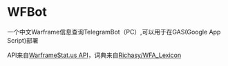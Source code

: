 # WFBot
一个中文Warframe信息查询TelegramBot（PC）,可以用于在GAS(Google App Script)部署

API来自[WarframeStat.us API](https://api.warframestat.us/pc)，词典来自[Richasy/WFA_Lexicon](https://github.com/Richasy/WFA_Lexicon)
